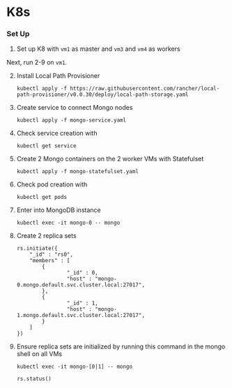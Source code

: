 # K8s

### Set Up
1. Set up K8 with `vm1` as master and `vm3` and `vm4` as workers

Next, run 2-9 on `vm1`.

2. Install Local Path Provisioner
    ```
    kubectl apply -f https://raw.githubusercontent.com/rancher/local-path-provisioner/v0.0.30/deploy/local-path-storage.yaml
    ```
3. Create service to connect Mongo nodes
    ```
    kubectl apply -f mongo-service.yaml
    ```
4. Check service creation with
    ```
    kubectl get service
    ```
5. Create 2 Mongo containers on the 2 worker VMs with Statefulset
    ```
    kubectl apply -f mongo-statefulset.yaml
    ```
6. Check pod creation with
    ```
    kubectl get pods
    ```
7. Enter into MongoDB instance
    ```
    kubectl exec -it mongo-0 -- mongo
    ```
8. Create 2 replica sets
    ```
    rs.initiate({
        "_id" : "rs0",
        "members" : [
            {
                    "_id" : 0,
                    "host" : "mongo-0.mongo.default.svc.cluster.local:27017",
            },
            {
                    "_id" : 1,
                    "host" : "mongo-1.mongo.default.svc.cluster.local:27017",
            }
        ]
    })
    ```
9. Ensure replica sets are initialized by running this command in the mongo shell on all VMs
    ```
    kubectl exec -it mongo-[0|1] -- mongo

    rs.status()
    ```
